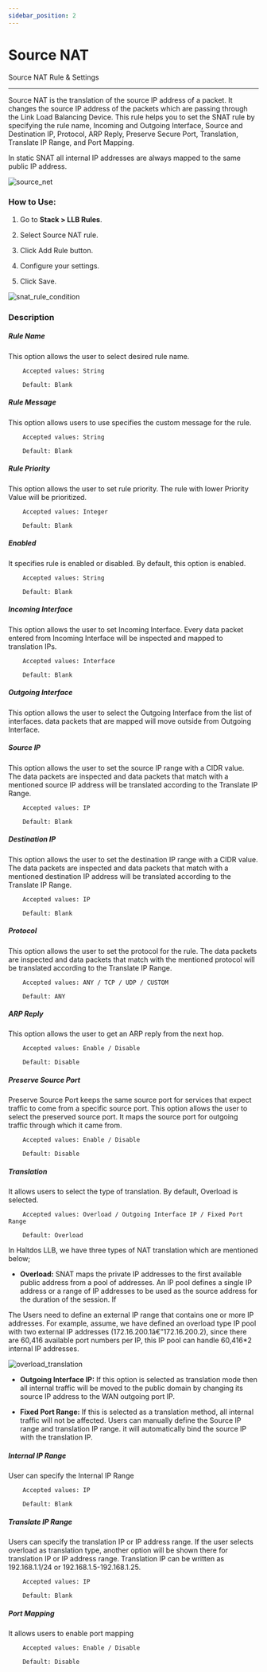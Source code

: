 ```yaml
---
sidebar_position: 2
---
```


# Source NAT

Source NAT Rule & Settings

---

Source NAT is the translation of the source IP address of a packet. It changes the source IP address of the packets which are passing through the Link Load Balancing Device. This rule helps you to set the SNAT rule by specifying the rule name, Incoming and Outgoing Interface, Source and Destination IP, Protocol, ARP Reply, Preserve Secure Port, Translation, Translate IP Range, and Port Mapping.

In static SNAT all internal IP addresses are always mapped to the same public IP address.

![source_net](/img/llb/v7/docs/snat.png)

### **How to Use:**

1. Go to **Stack > LLB Rules**.

2. Select Source NAT rule.

3. Click Add Rule button.

4. Configure your settings.

5. Click Save.


![snat_rule_condition](/img/llb/v7/docs/llb12.png)

### Description

##### **Rule Name**

This option allows the user to select desired rule name.

```
    Accepted values: String

    Default: Blank 
```


##### **Rule Message**

This option allows users to use specifies the custom message for the rule.

```
    Accepted values: String

    Default: Blank 
```


##### **Rule Priority**

This option allows the user to set rule priority. The rule with lower Priority Value will be prioritized.

```
    Accepted values: Integer

    Default: Blank 
```


##### **Enabled**

It specifies rule is enabled or disabled. By default, this option is enabled.

```
    Accepted values: String

    Default: Blank 
```


##### **Incoming Interface**

This option allows the user to set Incoming Interface. Every data packet entered from Incoming Interface will be inspected and mapped to translation IPs.

```
    Accepted values: Interface

    Default: Blank 
```


##### **Outgoing Interface**

This option allows the user to select the Outgoing Interface from the list of interfaces. data packets that are mapped will move outside from Outgoing Interface.

##### **Source IP**

This option allows the user to set the source IP range with a CIDR value. The data packets are inspected and data packets that match with a mentioned source IP address will be translated according to the Translate IP Range.

```
    Accepted values: IP

    Default: Blank 
```


##### **Destination IP**

This option allows the user to set the destination IP range with a CIDR value. The data packets are inspected and data packets that match with a mentioned destination IP address will be translated according to the Translate IP Range.

```
    Accepted values: IP

    Default: Blank 
```


##### **Protocol**

This option allows the user to set the protocol for the rule. The data packets are inspected and data packets that match with the mentioned protocol will be translated according to the Translate IP Range.

```
    Accepted values: ANY / TCP / UDP / CUSTOM

    Default: ANY 
```


##### **ARP Reply**

This option allows the user to get an ARP reply from the next hop.

```
    Accepted values: Enable / Disable

    Default: Disable 
```


##### **Preserve Source Port**

Preserve Source Port keeps the same source port for services that expect traffic to come from a specific source port. This option allows the user to select the preserved source port. It maps the source port for outgoing traffic through which it came from.

```
    Accepted values: Enable / Disable

    Default: Disable 
```


##### **Translation**

It allows users to select the type of translation. By default, Overload is selected.

```
    Accepted values: Overload / Outgoing Interface IP / Fixed Port Range

    Default: Overload 
```


In Haltdos LLB, we have three types of NAT translation which are mentioned below;

 - **Overload:** SNAT maps the private IP addresses to the first available public address from a pool of addresses. An IP pool defines a single IP address or a range of IP addresses to be used as the source address for the duration of the session. If 

The Users need to define an external IP range that contains one or more IP addresses. For example, assume, we have defined an overload type IP pool with two external IP addresses (172.16.200.1â€”172.16.200.2), since there are 60,416 available port numbers per IP, this IP pool can handle 60,416*2 internal IP addresses.

![overload_translation](/img/llb/v7/docs/llb13.png)

 - **Outgoing Interface IP:** If this option is selected as translation mode then all internal traffic will be moved to the public domain by changing its source IP address to the WAN outgoing port IP.

 - **Fixed Port Range:** If this is selected as a translation method, all internal traffic will not be affected. Users can manually define the Source IP range and translation IP range. it will automatically bind the source IP with the translation IP.

##### **Internal IP Range**

User can specify the Internal IP Range 

```
    Accepted values: IP

    Default: Blank 
```


##### **Translate IP Range**

Users can specify the translation IP or IP address range. If the user selects overload as translation type, another option will be shown there for translation IP or IP address range. Translation IP can be written as 192.168.1.1/24 or 192.168.1.5-192.168.1.25.

```
    Accepted values: IP

    Default: Blank 
```


##### **Port Mapping**

It allows users to enable port mapping

```
    Accepted values: Enable / Disable

    Default: Disable 
```

